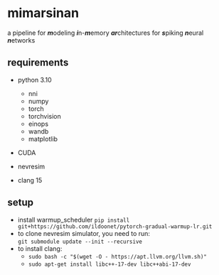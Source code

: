 # mimarsinan
a pipeline for ***m***odeling ***i***n-***m***emory ***ar***chitectures for 
***s***piking ***n***eural ***n***etworks


## requirements
- python 3.10
    - nni
    - numpy
    - torch
    - torchvision
    - einops
    - wandb
    - matplotlib

- CUDA
- nevresim
- clang 15

## setup
- install warmup_scheduler
    `pip install git+https://github.com/ildoonet/pytorch-gradual-warmup-lr.git`
- to clone nevresim simulator, you need to run: \
    `git submodule update --init --recursive`
- to install clang:
    - `sudo bash -c "$(wget -O - https://apt.llvm.org/llvm.sh)"`
    - `sudo apt-get install libc++-17-dev libc++abi-17-dev`